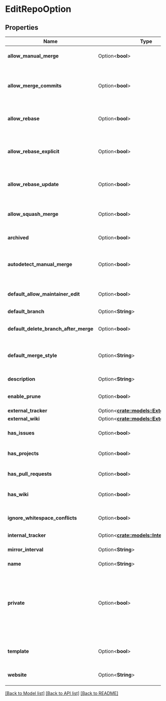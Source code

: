 # EditRepoOption

## Properties

Name | Type | Description | Notes
------------ | ------------- | ------------- | -------------
**allow_manual_merge** | Option<**bool**> | either `true` to allow mark pr as merged manually, or `false` to prevent it. | [optional]
**allow_merge_commits** | Option<**bool**> | either `true` to allow merging pull requests with a merge commit, or `false` to prevent merging pull requests with merge commits. | [optional]
**allow_rebase** | Option<**bool**> | either `true` to allow rebase-merging pull requests, or `false` to prevent rebase-merging. | [optional]
**allow_rebase_explicit** | Option<**bool**> | either `true` to allow rebase with explicit merge commits (--no-ff), or `false` to prevent rebase with explicit merge commits. | [optional]
**allow_rebase_update** | Option<**bool**> | either `true` to allow updating pull request branch by rebase, or `false` to prevent it. | [optional]
**allow_squash_merge** | Option<**bool**> | either `true` to allow squash-merging pull requests, or `false` to prevent squash-merging. | [optional]
**archived** | Option<**bool**> | set to `true` to archive this repository. | [optional]
**autodetect_manual_merge** | Option<**bool**> | either `true` to enable AutodetectManualMerge, or `false` to prevent it. Note: In some special cases, misjudgments can occur. | [optional]
**default_allow_maintainer_edit** | Option<**bool**> | set to `true` to allow edits from maintainers by default | [optional]
**default_branch** | Option<**String**> | sets the default branch for this repository. | [optional]
**default_delete_branch_after_merge** | Option<**bool**> | set to `true` to delete pr branch after merge by default | [optional]
**default_merge_style** | Option<**String**> | set to a merge style to be used by this repository: \"merge\", \"rebase\", \"rebase-merge\", or \"squash\". | [optional]
**description** | Option<**String**> | a short description of the repository. | [optional]
**enable_prune** | Option<**bool**> | enable prune - remove obsolete remote-tracking references | [optional]
**external_tracker** | Option<[**crate::models::ExternalTracker**](ExternalTracker.md)> |  | [optional]
**external_wiki** | Option<[**crate::models::ExternalWiki**](ExternalWiki.md)> |  | [optional]
**has_issues** | Option<**bool**> | either `true` to enable issues for this repository or `false` to disable them. | [optional]
**has_projects** | Option<**bool**> | either `true` to enable project unit, or `false` to disable them. | [optional]
**has_pull_requests** | Option<**bool**> | either `true` to allow pull requests, or `false` to prevent pull request. | [optional]
**has_wiki** | Option<**bool**> | either `true` to enable the wiki for this repository or `false` to disable it. | [optional]
**ignore_whitespace_conflicts** | Option<**bool**> | either `true` to ignore whitespace for conflicts, or `false` to not ignore whitespace. | [optional]
**internal_tracker** | Option<[**crate::models::InternalTracker**](InternalTracker.md)> |  | [optional]
**mirror_interval** | Option<**String**> | set to a string like `8h30m0s` to set the mirror interval time | [optional]
**name** | Option<**String**> | name of the repository | [optional]
**private** | Option<**bool**> | either `true` to make the repository private or `false` to make it public. Note: you will get a 422 error if the organization restricts changing repository visibility to organization owners and a non-owner tries to change the value of private. | [optional]
**template** | Option<**bool**> | either `true` to make this repository a template or `false` to make it a normal repository | [optional]
**website** | Option<**String**> | a URL with more information about the repository. | [optional]

[[Back to Model list]](../README.md#documentation-for-models) [[Back to API list]](../README.md#documentation-for-api-endpoints) [[Back to README]](../README.md)


